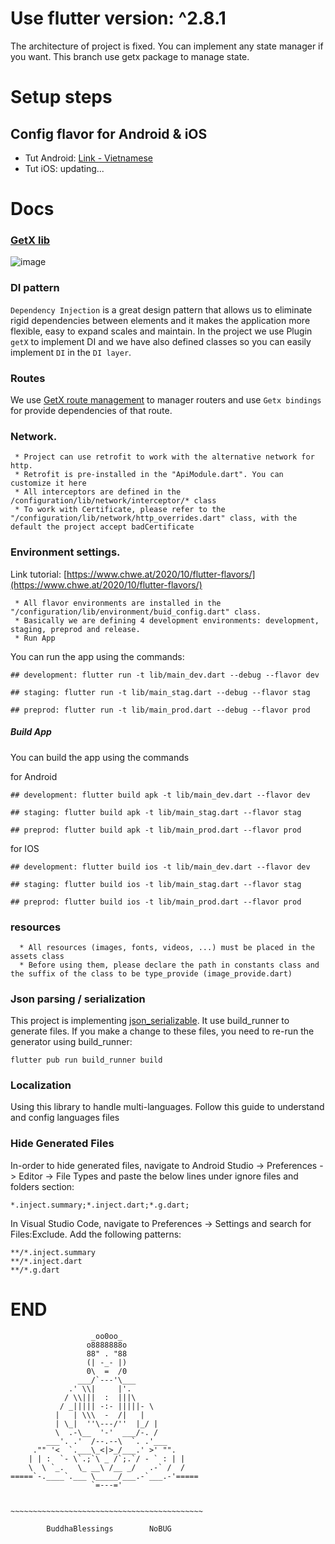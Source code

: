 # Use flutter version: ^2.8.1

The architecture of project is fixed. You can implement any state manager if you want.
This branch use getx package to manage state.

# Setup steps
## Config flavor for Android & iOS
- Tut Android: [Link - Vietnamese](https://viblo.asia/p/flutter-cai-dat-flavors-trong-flutter-phan-1-danh-cho-android-YWOZrGWElQ0)
- Tut iOS: updating...

# Docs

### [GetX lib](https://github.com/jonataslaw/getx)
![image](https://raw.githubusercontent.com/jonataslaw/getx-community/master/getx.png)

### DI pattern
`Dependency Injection` is a great design pattern that allows us to eliminate rigid dependencies between elements and it makes the application more flexible, easy to expand scales and maintain.
In the project we use Plugin `getX` to implement DI and we have also defined classes so you can easily implement `DI` in the `DI layer`.

### Routes
We use [GetX route management](https://github.com/jonataslaw/getx/blob/master/documentation/en_US/route_management.md) to manager routers and use `Getx bindings` for provide dependencies of that route.

### Network.
     * Project can use retrofit to work with the alternative network for http.
     * Retrofit is pre-installed in the "ApiModule.dart". You can customize it here
     * All interceptors are defined in the /configuration/lib/network/interceptor/* class
     * To work with Certificate, please refer to the "/configuration/lib/network/http_overrides.dart" class, with the default the project accept badCertificate

### Environment settings.

Link tutorial: [https://www.chwe.at/2020/10/flutter-flavors/](https://www.chwe.at/2020/10/flutter-flavors/)

     * All flavor environments are installed in the "/configuration/lib/environment/buid_config.dart" class.
     * Basically we are defining 4 development environments: development, staging, preprod and release.
     * Run App

You can run the app using the commands:

```
## development: flutter run -t lib/main_dev.dart --debug --flavor dev

## staging: flutter run -t lib/main_stag.dart --debug --flavor stag

## preprod: flutter run -t lib/main_prod.dart --debug --flavor prod
```

##### Build App
You can build the app using the commands

for Android

```
## development: flutter build apk -t lib/main_dev.dart --flavor dev

## staging: flutter build apk -t lib/main_stag.dart --flavor stag

## preprod: flutter build apk -t lib/main_prod.dart --flavor prod
```

for IOS
```
## development: flutter build ios -t lib/main_dev.dart --flavor dev

## staging: flutter build ios -t lib/main_stag.dart --flavor stag

## preprod: flutter build ios -t lib/main_prod.dart --flavor prod
```

### resources
      * All resources (images, fonts, videos, ...) must be placed in the assets class
      * Before using them, please declare the path in constants class and the suffix of the class to be type_provide (image_provide.dart)

### Json parsing / serialization
This project is implementing [json_serializable](https://pub.dev/packages/json_serializable).
It use build_runner to generate files. If you make a change to these files, you need to re-run the generator using build_runner:
```
flutter pub run build_runner build
```

### Localization
Using this library to handle multi-languages. Follow this guide to understand and config languages files

### Hide Generated Files
In-order to hide generated files, navigate to Android Studio -> Preferences -> Editor -> File Types and paste the below lines under ignore files and folders section:

`*.inject.summary;*.inject.dart;*.g.dart;`

In Visual Studio Code, navigate to Preferences -> Settings and search for Files:Exclude. Add the following patterns:
```
**/*.inject.summary
**/*.inject.dart
**/*.g.dart
```

# END



                      _oo0oo_
                     o8888888o
                     88" . "88
                     (| -_- |)
                     0\  =  /0
                   ___/`---'\___
                 .' \\|     |'.
                / \\|||  :  |||\
               / _||||| -:- |||||- \
              |   | \\\  -  /|   |
              | \_|  ''\---/''  |_/ |
              \  .-\__  '-'  ___/-. /
            ___'. .'  /--.--\  `. .'___
         ."" '<  `.___\_<|>_/___.' >' "".
        | | :  `- \`.;`\ _ /`;.`/ - ` : | |
        \  \ `_.   \_ __\ /__ _/   .-` /  /
    =====`-.____`.___ \_____/___.-`___.-'=====
                      `=---='


    ~~~~~~~~~~~~~~~~~~~~~~~~~~~~~~~~~~~~~~~~~~~

            BuddhaBlessings        NoBUG



